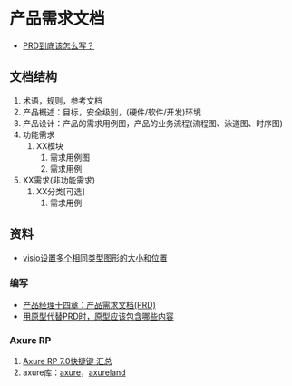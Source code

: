 # 产品需求文档
* [PRD到底该怎么写？](http://www.woshipm.com/pmd/192826.html)

## 文档结构
1. 术语，规则，参考文档
1. 产品概述：目标，安全级别，(硬件/软件/开发)环境
1. 产品设计：产品的需求用例图，产品的业务流程(流程图、泳道图、时序图)
1. 功能需求
    1. XX模块
        1. 需求用例图
        1. 需求用例
1. XX需求(非功能需求)
    1. XX分类[可选]
        1. 需求用例

## 资料
* [visio设置多个相同类型图形的大小和位置](https://blog.csdn.net/jhsword/article/details/105301529)

### 编写
* [产品经理十四章：产品需求文档(PRD)](https://developer.aliyun.com/article/655300)
* [用原型代替PRD时，原型应该包含哪些内容](http://www.woshipm.com/rp/227461.html)

### Axure RP
1. [Axure RP 7.0快捷键 汇总](http://www.woshipm.com/pd/81482.html)
1. axure库：[axure](http://www.axure.com/community/widget-libraries)，[axureland](http://axureland.com/axure-widget-libraries)